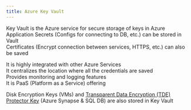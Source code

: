 ```yaml
---
title: Azure Key Vault
---
```


Key Vault is the Azure service for secure storage of keys in Azure  
Application Secrets (Configs for connecting to DB, etc.) can be stored in Vault  
Certificates (Encrypt connection between services, HTTPS, etc.) can also be saved

It is highly integrated with other Azure Services  
It centralizes the location where all the credentials are saved  
Provides monitoring and logging features  
It is PaaS (Platform as a Service) offering

Disk Encryption Keys (VMs) and [Transparent Data Encryption (TDE) Protector Key](../Azure%20Analytics%20Services/Azure%20Synapse%20Analytics/Transparent%20Data%20Encryption%20%28TDE%29%20Protector%20Key.md) (Azure Synapse & SQL DB) are also stored in Key Vault